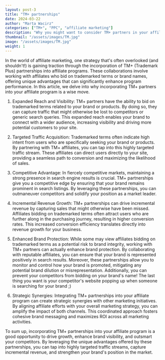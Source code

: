 ```yaml
---
layout: post-3
title: "TM+ partnerships"
date: 2024-03-22
author: "Marta Wacirz"
categories: ["TM+", "PPC", "affiliate marketing"]
description: "Why you might want to consider TM+ partners in your affiliate program"
thumbnail: "/assets/images/TM.jpg"
image: "/assets/images/TM.jpg"
weight: 1
---
```


In the world of affiliate marketing, one strategy that's often overlooked (and shouldn't!) is gaining traction through the incorporation of TM+ (Trademark Plus) partnerships into affiliate programs. These collaborations involve working with affiliates who bid on trademarked terms or brand names, offering unique advantages that can significantly enhance program performance. In this article, we delve into why incorporating TM+ partners into your affiliate program is a wise move.

1. Expanded Reach and Visibility:
TM+ partners have the ability to bid on trademarked terms related to your brand or products. By doing so, they can capture traffic that might otherwise be lost to competitors or generic search queries. This expanded reach enables your brand to connect with a wider audience, increasing visibility and driving more potential customers to your site.

2. Targeted Traffic Acquisition:
Trademarked terms often indicate high intent from users who are specifically seeking your brand or products. By partnering with TM+ affiliates, you can tap into this highly targeted traffic stream. These affiliates can direct users directly to your site, providing a seamless path to conversion and maximizing the likelihood of sales.

3. Competitive Advantage:
In fiercely competitive markets, maintaining a strong presence in search engine results is crucial. TM+ partnerships give you a competitive edge by ensuring that your brand remains prominent in search listings. By leveraging these partnerships, you can outmaneuver competitors and solidify your position as a market leader.

4. Incremental Revenue Growth:
TM+ partnerships can drive incremental revenue by capturing sales that might otherwise have been missed. Affiliates bidding on trademarked terms often attract users who are further along in the purchasing journey, resulting in higher conversion rates. This increased conversion efficiency translates directly into revenue growth for your business.

5. Enhanced Brand Protection:
While some may view affiliates bidding on trademarked terms as a potential risk to brand integrity, working with TM+ partners can actually enhance brand protection. By collaborating with reputable affiliates, you can ensure that your brand is represented positively in search results. Moreover, these partnerships allow you to monitor and control how your brand is promoted, mitigating any potential brand dilution or misrepresentation. Additionally, you can prevent your competitors from bidding on your brand's name! The last thing you want is your competitor's website popping up when someone is searching for your brand ;)

6. Strategic Synergies:
Integrating TM+ partnerships into your affiliate program can create strategic synergies with other marketing initiatives. By aligning affiliate efforts with your overall marketing strategy, you can amplify the impact of both channels. This coordinated approach fosters cohesive brand messaging and maximizes ROI across all marketing activities.


To sum up, incorporating TM+ partnerships into your affiliate program is a good opportunity to drive growth, enhance brand visibility, and outsmart your competitors. By leveraging the unique advantages offered by these partnerships, you can tap into highly targeted traffic streams, capture incremental revenue, and strengthen your brand's position in the market. 





